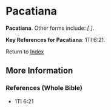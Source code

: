 # Pacatiana
**Pacatiana**. 
Other forms include: 
*[ ]*. 




**Key References for Pacatiana**: 
1TI 6:21. 






Return to [Index](00-Index.md)

## More Information

### References (Whole Bible)

* 1TI 6:21




